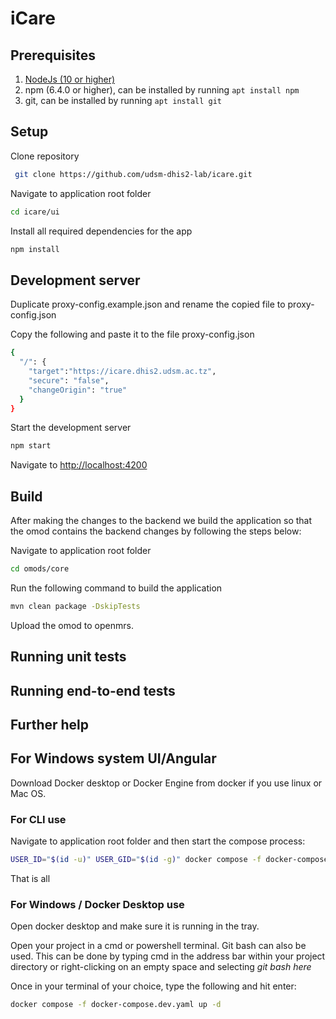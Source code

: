 # iCare

## Prerequisites

1. [NodeJs (10 or higher)](https://nodejs.org)
2. npm (6.4.0 or higher), can be installed by running `apt install npm`
3. git, can be installed by running `apt install git`

## Setup

Clone repository

```bash
 git clone https://github.com/udsm-dhis2-lab/icare.git
```

Navigate to application root folder

```bash
cd icare/ui
```

Install all required dependencies for the app

```bash
npm install
```

## Development server

Duplicate  proxy-config.example.json and rename the copied file to proxy-config.json

Copy the following and paste it to the file proxy-config.json
```bash
{
  "/": {
    "target":"https://icare.dhis2.udsm.ac.tz",
    "secure": "false",
    "changeOrigin": "true"
  }
}
```
Start the development server 
```bash
npm start
```
Navigate to [http://localhost:4200](http://localhost:4200)

## Build

After making the changes to the backend we build the application so that the omod contains the backend changes by following the steps below:

Navigate to application root folder

```bash
cd omods/core
```
Run the following command to build the application
```bash
mvn clean package -DskipTests
```
Upload the omod to openmrs. 

## Running unit tests

## Running end-to-end tests

## Further help

## For Windows system UI/Angular

Download Docker desktop or Docker Engine from docker if you use linux or Mac OS.

### For CLI use

Navigate to application root folder and then start the compose process:

```bash
USER_ID="$(id -u)" USER_GID="$(id -g)" docker compose -f docker-compose.dev.yaml up -d
```

That is all

### For Windows / Docker Desktop use

Open docker desktop and make sure it is running in the tray.

Open your project in a cmd or powershell terminal. Git bash can also be used. This can be done by typing cmd in the address bar within your project directory or right-clicking on an empty space and selecting *git bash here*

Once in your terminal of your choice, type the following and hit enter:

```bash
docker compose -f docker-compose.dev.yaml up -d
```
